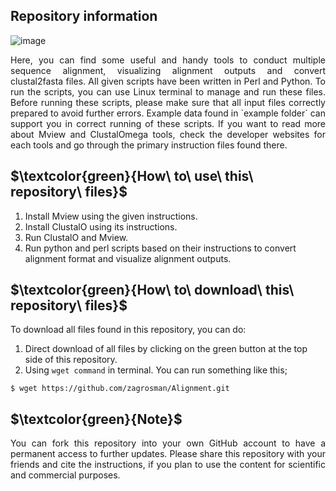 ## Repository information

![image](https://user-images.githubusercontent.com/17006122/222007777-1649e8d4-32f7-40c0-a1ca-e458d01feadd.png)

<p align="justify"> Here, you can find some useful and handy tools to conduct multiple sequence alignment, visualizing alignment outputs and convert clustal2fasta files. All given scripts have been written in Perl and Python. To run the scripts, you can use Linux terminal to manage and run these files. Before running these scripts, please make sure that all input files correctly prepared to avoid further errors. Example data found in `example folder` can support you in correct running of these scripts. If you want to read more about Mview and ClustalOmega tools, check the developer websites for each tools and go through the primary instruction files found there. </p> 

## $\textcolor{green}{How\ to\ use\ this\ repository\ files}$
1. Install Mview using the given instructions. 
2. Install ClustalO using its instructions. 
3. Run ClustalO and Mview.
4. Run python and perl scripts based on their instructions to convert alignment format and visualize alignment outputs. 

## $\textcolor{green}{How\ to\ download\ this\ repository\ files}$
To download all files found in this repository, you can do:
1. Direct download of all files by clicking on the green button at the top side of this repository. 
2. Using `wget command` in terminal. You can run something like this;
```
$ wget https://github.com/zagrosman/Alignment.git
```
## $\textcolor{green}{Note}$

<p align="justify"> You can fork this repository into your own GitHub account to have a permanent access to further updates. Please share this repository with your friends and cite the instructions, if you plan to use the content for scientific and commercial purposes. </p> 

